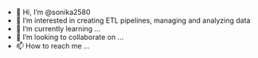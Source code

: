 - 👋 Hi, I’m @sonika2580
- 👀 I’m interested in creating ETL pipelines, managing and analyzing data
- 🌱 I’m currently learning ...
- 💞️ I’m looking to collaborate on ...
- 📫 How to reach me ...

<!---
sonika2580/sonika2580 is a ✨ special ✨ repository because its `README.md` (this file) appears on your GitHub profile.
You can click the Preview link to take a look at your changes.
--->
